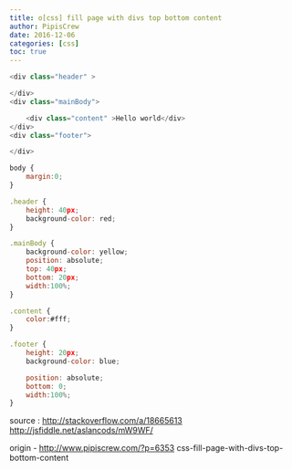 ```yaml
---
title: o[css] fill page with divs top bottom content
author: PipisCrew
date: 2016-12-06
categories: [css]
toc: true
---
```


```js
<div class="header" >

</div>
<div class="mainBody">

    <div class="content" >Hello world</div>
</div>
<div class="footer">

</div>
```

```js
body {
    margin:0;
}

.header {
    height: 40px;
    background-color: red;
}

.mainBody {
    background-color: yellow;
    position: absolute;
    top: 40px;
    bottom: 20px;
    width:100%;
}

.content {
    color:#fff;
}

.footer {
    height: 20px;
    background-color: blue;

    position: absolute;
    bottom: 0;
    width:100%;
}
```

source :
http://stackoverflow.com/a/18665613
http://jsfiddle.net/aslancods/mW9WF/

origin - http://www.pipiscrew.com/?p=6353 css-fill-page-with-divs-top-bottom-content